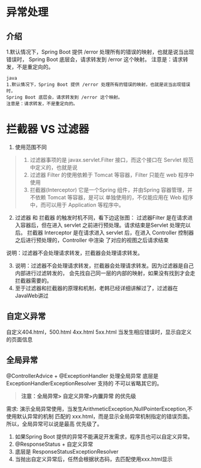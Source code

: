 # 异常处理


## 介绍
1.默认情况下，Spring Boot 提供 /error 处理所有的错误的映射，也就是说当出现错误时， 
Spring Boot 底层会，请求转发到 /error 这个映射。
注意是：请求转发，不是重定向的。

```
java
1.默认情况下，Spring Boot 提供 /error 处理所有的错误的映射，也就是说当出现错误时， 
Spring Boot 底层会，请求转发到 /error 这个映射。
注意是：请求转发，不是重定向的。
```






# 拦截器 VS 过滤器

1. 使用范围不同
> 1. 过滤器事项的是 javax.servlet.Filter 接口，而这个接口在 Servlet 规范中定义的，也就是说
> 2. 过滤器 Filter 的使用依赖于 Tomcat 等容器，Filter 只能在 web 程序中使用
> 3. 拦截器(Interceptor) 它是一个Spring 组件，并由Spring 容器管理，并不依赖 Tomcat 等容器，是可以
>单独使用的，不仅能应用在 Web 程序中，而可以用于 Application 等程序中。

2. 过滤器 和 拦截器 的触发时机不同，看下边这张图：
过滤器Filter 是在请求进入容器后，但在进入 servlet 之前进行预处理。请求结束是Servlet 处理完以后。
拦截器 Interceptor 是在请求进入 servlet 后，在进入 Controller 控制器之后进行预处理的，Controller 中渲染
了对应的视图之后请求结束

说明：过滤器不会处理请求转发，拦截器会处理请求转发。


3. 说明：过滤器不会处理请求转发，拦截器会处理请求转发。因为过滤器是自己内部进行过滤转发的，
会先找自己同一层的内部的映射，如果没有找到才会走拦截器需要的。
4. 至于过滤器和拦截器的原理和机制，老韩已经详细讲解过了，过滤器在JavaWeb讲过



## 自定义异常

自定义404.html，500.html 4xx.html 5xx.html 当发生相应错误时，显示自定义的页面信息


## 全局异常
@ControllerAdvice + @ExceptionHandler 处理全局异常
底层是 ExceptionHandlerExceptionResolver 支持的
不可以省略其它的。

> **注意：全局异常> 自定义异常>内置异常 的优先级** 

需求: 演示全局异常使用，当发生ArithmeticException,NullPointerException,不使用默认异常的机制
匹配的 xxx.html，而是显示全局异常机制指定的错误页面。所以，全局异常可以说是最高
优先级了。


1. 如果Spring Boot 提供的异常不能满足开发需求，程序员也可以自定义异常。
2. @ResponseStatus + 自定义异常
3. 底层是 ResponseStatusExceptionResolver
4. 当抛出自定义异常后，任然会根据状态码，去匹配使用xxx.html显示
